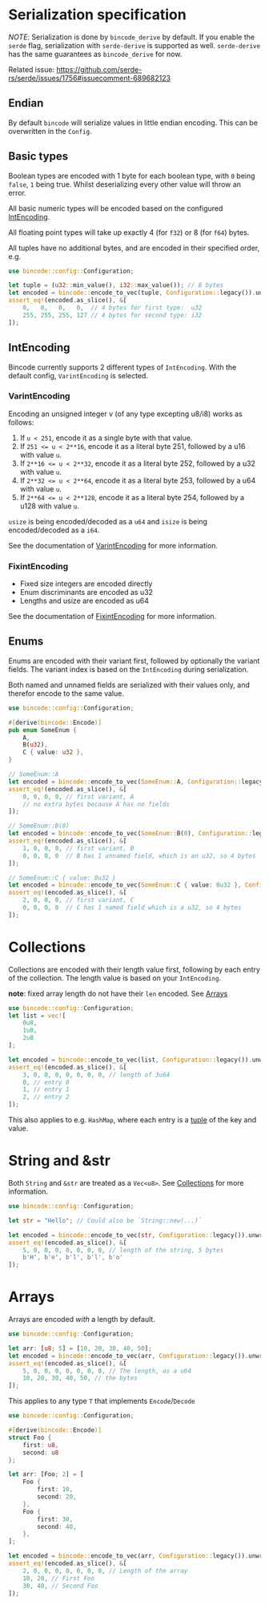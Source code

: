 # Serialization specification

*NOTE*: Serialization is done by `bincode_derive` by default. If you enable the `serde` flag, serialization with `serde-derive` is supported as well. `serde-derive` has the same guarantees as `bincode_derive` for now.

Related issue: <https://github.com/serde-rs/serde/issues/1756#issuecomment-689682123>

## Endian

By default `bincode` will serialize values in little endian encoding. This can be overwritten in the `Config`.

## Basic types

Boolean types are encoded with 1 byte for each boolean type, with `0` being `false`, `1` being true. Whilst deserializing every other value will throw an error.

All basic numeric types will be encoded based on the configured [IntEncoding](#intencoding).

All floating point types will take up exactly 4 (for `f32`) or 8 (for `f64`) bytes.

All tuples have no additional bytes, and are encoded in their specified order, e.g.
```rust
use bincode::config::Configuration;

let tuple = (u32::min_value(), i32::max_value()); // 8 bytes
let encoded = bincode::encode_to_vec(tuple, Configuration::legacy()).unwrap();
assert_eq!(encoded.as_slice(), &[
    0,   0,   0,   0,  // 4 bytes for first type:  u32
    255, 255, 255, 127 // 4 bytes for second type: i32
]);
```

## IntEncoding
Bincode currently supports 2 different types of `IntEncoding`. With the default config, `VarintEncoding` is selected.

### VarintEncoding
Encoding an unsigned integer v (of any type excepting u8/i8) works as follows:

1. If `u < 251`, encode it as a single byte with that value.
1. If `251 <= u < 2**16`, encode it as a literal byte 251, followed by a u16 with value `u`.
1. If `2**16 <= u < 2**32`, encode it as a literal byte 252, followed by a u32 with value `u`.
1. If `2**32 <= u < 2**64`, encode it as a literal byte 253, followed by a u64 with value `u`.
1. If `2**64 <= u < 2**128`, encode it as a literal byte 254, followed by a u128 with value `u`.

`usize` is being encoded/decoded as a `u64` and `isize` is being encoded/decoded as a `i64`.

See the documentation of [VarintEncoding](https://docs.rs/bincode/2.0.0-beta/bincode/config/struct.Configuration.html#method.with_variable_int_encoding) for more information.

### FixintEncoding

- Fixed size integers are encoded directly
- Enum discriminants are encoded as u32
- Lengths and usize are encoded as u64

See the documentation of [FixintEncoding](https://docs.rs/bincode/2.0.0-beta/bincode/config/struct.Configuration.html#method.with_fixed_int_encoding) for more information.

## Enums

Enums are encoded with their variant first, followed by optionally the variant fields. The variant index is based on the `IntEncoding` during serialization.

Both named and unnamed fields are serialized with their values only, and therefor encode to the same value.

```rust
use bincode::config::Configuration;

#[derive(bincode::Encode)]
pub enum SomeEnum {
    A,
    B(u32),
    C { value: u32 },
}

// SomeEnum::A
let encoded = bincode::encode_to_vec(SomeEnum::A, Configuration::legacy()).unwrap();
assert_eq!(encoded.as_slice(), &[
    0, 0, 0, 0, // first variant, A
    // no extra bytes because A has no fields
]);

// SomeEnum::B(0)
let encoded = bincode::encode_to_vec(SomeEnum::B(0), Configuration::legacy()).unwrap();
assert_eq!(encoded.as_slice(), &[
    1, 0, 0, 0, // first variant, B
    0, 0, 0, 0  // B has 1 unnamed field, which is an u32, so 4 bytes
]);

// SomeEnum::C { value: 0u32 }
let encoded = bincode::encode_to_vec(SomeEnum::C { value: 0u32 }, Configuration::legacy()).unwrap();
assert_eq!(encoded.as_slice(), &[
    2, 0, 0, 0, // first variant, C
    0, 0, 0, 0  // C has 1 named field which is a u32, so 4 bytes
]);
```

# Collections

Collections are encoded with their length value first, following by each entry of the collection. The length value is based on your `IntEncoding`.

**note**: fixed array length do not have their `len` encoded. See [Arrays](#arrays)

```rust
use bincode::config::Configuration;
let list = vec![
    0u8,
    1u8,
    2u8
];

let encoded = bincode::encode_to_vec(list, Configuration::legacy()).unwrap();
assert_eq!(encoded.as_slice(), &[
    3, 0, 0, 0, 0, 0, 0, 0, // length of 3u64
    0, // entry 0
    1, // entry 1
    2, // entry 2
]);
```

This also applies to e.g. `HashMap`, where each entry is a [tuple](#basic-types) of the key and value.

# String and &str

Both `String` and `&str` are treated as a `Vec<u8>`. See [Collections](#collections) for more information.

```rust
use bincode::config::Configuration;

let str = "Hello"; // Could also be `String::new(...)`

let encoded = bincode::encode_to_vec(str, Configuration::legacy()).unwrap();
assert_eq!(encoded.as_slice(), &[
    5, 0, 0, 0, 0, 0, 0, 0, // length of the string, 5 bytes
    b'H', b'e', b'l', b'l', b'o'
]);
```

# Arrays

Arrays are encoded *with* a length by default.

```rust
use bincode::config::Configuration;

let arr: [u8; 5] = [10, 20, 30, 40, 50];
let encoded = bincode::encode_to_vec(arr, Configuration::legacy()).unwrap();
assert_eq!(encoded.as_slice(), &[
    5, 0, 0, 0, 0, 0, 0, 0, // The length, as a u64
    10, 20, 30, 40, 50, // the bytes
]);
```

This applies to any type `T` that implements `Encode`/`Decode`

```rust
use bincode::config::Configuration;

#[derive(bincode::Encode)]
struct Foo {
    first: u8,
    second: u8
};

let arr: [Foo; 2] = [
    Foo {
        first: 10,
        second: 20,
    },
    Foo {
        first: 30,
        second: 40,
    },
];

let encoded = bincode::encode_to_vec(arr, Configuration::legacy()).unwrap();
assert_eq!(encoded.as_slice(), &[
    2, 0, 0, 0, 0, 0, 0, 0, // Length of the array
    10, 20, // First Foo
    30, 40, // Second Foo
]);
```


